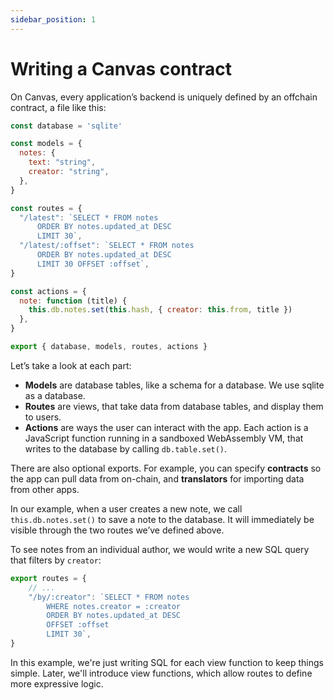 ```yaml
---
sidebar_position: 1
---
```


# Writing a Canvas contract

On Canvas, every application’s backend is uniquely defined by an offchain contract, a file like this:

```js
const database = 'sqlite'

const models = {
  notes: {
    text: "string",
    creator: "string",
  },
}

const routes = {
  "/latest": `SELECT * FROM notes
      ORDER BY notes.updated_at DESC
      LIMIT 30`,
  "/latest/:offset": `SELECT * FROM notes
      ORDER BY notes.updated_at DESC
      LIMIT 30 OFFSET :offset`,
}

const actions = {
  note: function (title) {
    this.db.notes.set(this.hash, { creator: this.from, title })
  },
}

export { database, models, routes, actions }
```

Let’s take a look at each part:

- **Models** are database tables, like a schema for a database. We use sqlite as a database.
- **Routes** are views, that take data from database tables, and display them to users.
- **Actions** are ways the user can interact with the app. Each action is a JavaScript function running in a sandboxed WebAssembly VM, that writes to the database by calling `db.table.set()`.

There are also optional exports. For example, you can specify **contracts** so the app can pull data from on-chain, and **translators** for importing data from other apps.

In our example, when a user creates a new note, we call `this.db.notes.set()` to save a note to the database. It will immediately be visible through the two routes we’ve defined above.

To see notes from an individual author, we would write a new SQL query that filters by `creator`:

```js
export routes = {
    // ...
    "/by/:creator": `SELECT * FROM notes
        WHERE notes.creator = :creator
        ORDER BY notes.updated_at DESC
        OFFSET :offset
        LIMIT 30`,
}
```

In this example, we're just writing SQL for each view function to keep things simple. Later, we'll introduce view functions, which allow routes to define more expressive logic.
